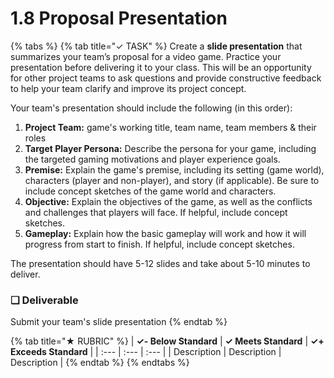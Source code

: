 # 1.8 Proposal Presentation

{% tabs %}
{% tab title="✓ TASK" %}
Create a **slide presentation** that summarizes your team’s proposal for a video game. Practice your presentation before delivering it to your class. This will be an opportunity for other project teams to ask questions and provide constructive feedback to help your team clarify and improve its project concept.

Your team's presentation should include the following \(in this order\):

1. **Project Team:** game's working title, team name, team members & their roles
2. **Target Player Persona:** Describe the persona for your game, including the targeted gaming motivations and player experience goals.
3. **Premise:** Explain the game's premise, including its setting \(game world\), characters \(player and non-player\), and story \(if applicable\). Be sure to include concept sketches of the game world and characters.
4. **Objective:** Explain the objectives of the game, as well as the conflicts and challenges that players will face. If helpful, include concept sketches.
5. **Gameplay:** Explain how the basic gameplay will work and how it will progress from start to finish. If helpful, include concept sketches.

The presentation should have 5-12 slides and take about 5-10 minutes to deliver.

### **❏ Deliverable**

Submit your team's slide presentation
{% endtab %}

{% tab title="★ RUBRIC" %}
| **✓- Below Standard** | **✓ Meets Standard** | **✓+ Exceeds Standard** |
| :--- | :--- | :--- |
| Description | Description | Description |
{% endtab %}
{% endtabs %}

